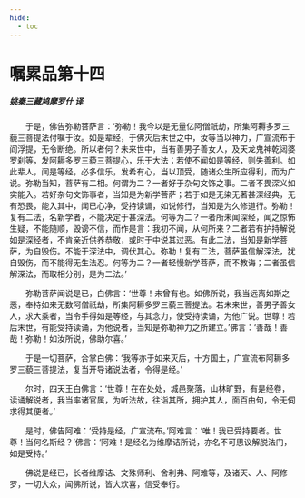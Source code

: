 ```yaml
---
hide:
  - toc
---
```


# **嘱累品第十四**

##### 姚秦三藏鸠摩罗什 译

　　于是，佛告弥勒菩萨言：‘弥勒！我今以是无量亿阿僧祇劫，所集阿耨多罗三藐三菩提法付嘱于汝。如是辈经，于佛灭后末世之中，汝等当以神力，广宣流布于阎浮提，无令断绝。所以者何？未来世中，当有善男子善女人，及天龙鬼神乾闼婆罗刹等，发阿耨多罗三藐三菩提心，乐于大法；若使不闻如是等经，则失善利。如此辈人，闻是等经，必多信乐，发希有心，当以顶受，随诸众生所应得利，而为广说。弥勒当知，菩萨有二相。何谓为二？一者好于杂句文饰之事。二者不畏深义如实能入。若好杂句文饰事者，当知是为新学菩萨；若于如是无染无著甚深经典，无有恐畏，能入其中，闻已心净，受持读诵，如说修行，当知是为久修道行。弥勒！复有二法，名新学者，不能决定于甚深法。何等为二？一者所未闻深经，闻之惊怖生疑，不能随顺，毁谤不信，而作是言：我初不闻，从何所来？二者若有护持解说如是深经者，不肯亲近供养恭敬，或时于中说其过恶。有此二法，当知是新学菩萨，为自毁伤。不能于深法中，调伏其心。弥勒！复有二法，菩萨虽信解深法，犹自毁伤，而不能得无生法忍。何等为二？一者轻慢新学菩萨，而不教诲；二者虽信解深法，而取相分别，是为二法。’

　　弥勒菩萨闻说是已，白佛言：‘世尊！未曾有也。如佛所说，我当远离如斯之恶，奉持如来无数阿僧祇劫，所集阿耨多罗三藐三菩提法。若未来世，善男子善女人，求大乘者，当令手得如是等经，与其念力，使受持读诵，为他广说。世尊！若后末世，有能受持读诵，为他说者，当知是弥勒神力之所建立。’佛言：‘善哉！善哉！弥勒！如汝所说，佛助尔喜。’

　　于是一切菩萨，合掌白佛：‘我等亦于如来灭后，十方国土，广宣流布阿耨多罗三藐三菩提法，复当开导诸说法者，令得是经。’

　　尔时，四天王白佛言：‘世尊！在在处处，城邑聚落，山林旷野，有是经卷，读诵解说者，我当率诸官属，为听法故，往诣其所，拥护其人，面百由旬，令无伺求得其便者。’

　　是时，佛告阿难：‘受持是经，广宣流布。’阿难言：‘唯！我已受持要者。世尊！当何名斯经？’佛言：‘阿难！是经名为维摩诘所说，亦名不可思议解脱法门，如是受持。’

　　佛说是经已，长者维摩诘、文殊师利、舍利弗、阿难等，及诸天、人、阿修罗，一切大众，闻佛所说，皆大欢喜，信受奉行。